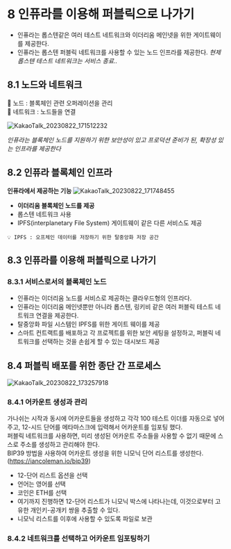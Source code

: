 # 8 인퓨라를 이용해 퍼블릭으로 나가기

- 인퓨라는 롭스텐같은 여러 테스트 네트워크와 이더리움 메인넷을 위한 게이트웨이를 제공한다.
- 인퓨라는 롭스텐 퍼블릭 네트워크를 사용할 수 있는 노드 인프라를 제공한다.
*현제 롭스텐 테스트 네트워크는 서비스 종료..*

## 8.1 노드와 네트워크

 📌 노드 : 블록체인 관련 오퍼레이션을 관리   
 📌 네트워크 : 노드들을 연결

![KakaoTalk_20230822_171512232](https://github.com/TwoPair/Blockchain_Study/assets/101495241/bfa53dc2-bf91-42a2-b076-af5ca884b914)

*인퓨라는 블록체인 노드를 지원하기 위한 보안성이 있고 프로덕션 준비가 된, 확장성 있는 인프라를 제공한다*

## 8.2 인퓨라 블록체인 인프라

**인퓨라에서 제공하는 기능**
![KakaoTalk_20230822_171748455](https://github.com/TwoPair/Blockchain_Study/assets/101495241/e22470b3-2165-493e-b32d-fe3ea4132edc)

- **이더리움 블록체인 노드를 제공**
- 롭스텐 네트워크 사용
- IPFS(interplanetary File System) 게이트웨이 같은 다른 서비스도 제공
```
💡 IPFS : 오프체인 데이터를 저장하기 위한 탈중앙화 저장 공간
```

## 8.3 인퓨라를 이용해 퍼블릭으로 나가기

### 8.3.1 서비스로서의 블록체인 노드

- 인퓨라는 이더리움 노드를 서비스로 제공하는 클라우드형의 인프라다. 
- 인퓨라는 이더리움 메인넷뿐만 아니라 롭스텐, 링키비 같은 여러 퍼블릭 테스트 네트워크 연결을 제공한다.
- 탈중앙화 파일 시스템인 IPFS를 위한 게이트 웨이를 제공
- 스마트 컨트랙트를 배포하고 각 프로젝트를 위한 보안 세팅을 설정하고, 퍼블릭 네트워크를 선택하는 것을 손쉽게 할 수 있는 대시보드 제공

## 8.4 퍼블릭 배포를 위한 종단 간 프로세스

![KakaoTalk_20230822_173257918](https://github.com/TwoPair/Blockchain_Study/assets/101495241/0b09139f-f21d-4f11-b984-a7c811cbf71d)

### 8.4.1 어카운트 생성과 관리
가나쉬는 시작과 동시에 어카운트들을 생성하고 각각 100 테스트 이더를 자동으로 넣어주고, 12-시드 단어를 메타마스크에 입력해서 어카운트를 임포팅 했다.   
퍼블릭 네트워크를 사용하면, 미리 생성된 어카운트 주소들을 사용할 수 없기 때문에 스스로 주소를 생성하고 관리해야 한다.   
BIP39 방법을 사용하여 어카운트 생성을 위한 니모닉 단어 리스트를 생성한다. (https://iancoleman.io/bip39)

- 12-단어 리스트 옵션을 선택
- 언어는 영어를 선택
- 코인은 ETH를 선택
- 여기까지 진행하면 12-단어 리스트가 니모닉 박스에 나타나는데, 이것으로부터 고유한 개인키-공개키 쌍을 추출할 수 있다.
- 니모닉 리스트를 이후에 사용할 수 있도록 파일로 보관

### 8.4.2 네트워크를 선택하고 어카운트 임포팅하기
